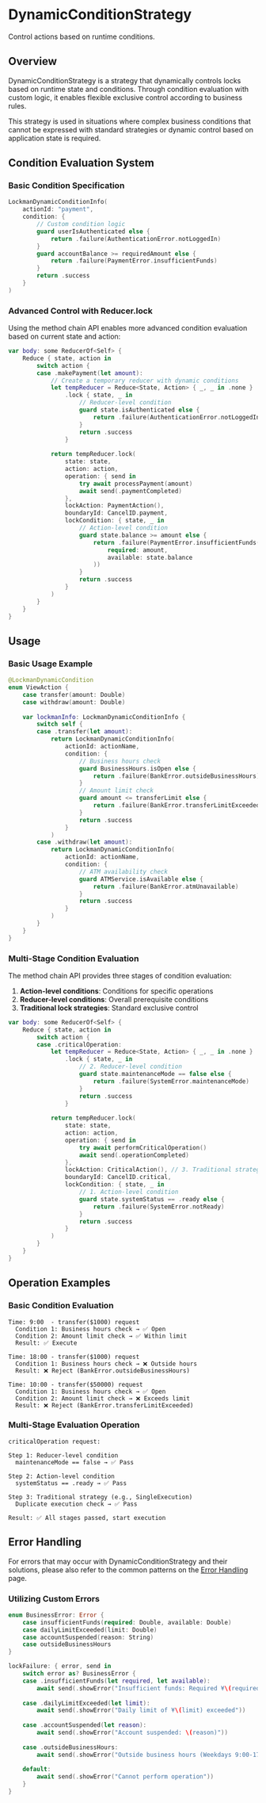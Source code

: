# DynamicConditionStrategy

Control actions based on runtime conditions.

## Overview

DynamicConditionStrategy is a strategy that dynamically controls locks based on runtime state and conditions. Through condition evaluation with custom logic, it enables flexible exclusive control according to business rules.

This strategy is used in situations where complex business conditions that cannot be expressed with standard strategies or dynamic control based on application state is required.

## Condition Evaluation System

### Basic Condition Specification

```swift
LockmanDynamicConditionInfo(
    actionId: "payment",
    condition: {
        // Custom condition logic
        guard userIsAuthenticated else {
            return .failure(AuthenticationError.notLoggedIn)
        }
        guard accountBalance >= requiredAmount else {
            return .failure(PaymentError.insufficientFunds)
        }
        return .success
    }
)
```

### Advanced Control with Reducer.lock

Using the method chain API enables more advanced condition evaluation based on current state and action:

```swift
var body: some ReducerOf<Self> {
    Reduce { state, action in
        switch action {
        case .makePayment(let amount):
            // Create a temporary reducer with dynamic conditions
            let tempReducer = Reduce<State, Action> { _, _ in .none }
                .lock { state, _ in
                    // Reducer-level condition
                    guard state.isAuthenticated else {
                        return .failure(AuthenticationError.notLoggedIn)
                    }
                    return .success
                }
            
            return tempReducer.lock(
                state: state,
                action: action,
                operation: { send in
                    try await processPayment(amount)
                    await send(.paymentCompleted)
                },
                lockAction: PaymentAction(),
                boundaryId: CancelID.payment,
                lockCondition: { state, _ in
                    // Action-level condition
                    guard state.balance >= amount else {
                        return .failure(PaymentError.insufficientFunds(
                            required: amount,
                            available: state.balance
                        ))
                    }
                    return .success
                }
            )
        }
    }
}
```

## Usage

### Basic Usage Example

```swift
@LockmanDynamicCondition
enum ViewAction {
    case transfer(amount: Double)
    case withdraw(amount: Double)
    
    var lockmanInfo: LockmanDynamicConditionInfo {
        switch self {
        case .transfer(let amount):
            return LockmanDynamicConditionInfo(
                actionId: actionName,
                condition: {
                    // Business hours check
                    guard BusinessHours.isOpen else {
                        return .failure(BankError.outsideBusinessHours)
                    }
                    // Amount limit check
                    guard amount <= transferLimit else {
                        return .failure(BankError.transferLimitExceeded)
                    }
                    return .success
                }
            )
        case .withdraw(let amount):
            return LockmanDynamicConditionInfo(
                actionId: actionName,
                condition: {
                    // ATM availability check
                    guard ATMService.isAvailable else {
                        return .failure(BankError.atmUnavailable)
                    }
                    return .success
                }
            )
        }
    }
}
```

### Multi-Stage Condition Evaluation

The method chain API provides three stages of condition evaluation:

1. **Action-level conditions**: Conditions for specific operations
2. **Reducer-level conditions**: Overall prerequisite conditions
3. **Traditional lock strategies**: Standard exclusive control

```swift
var body: some ReducerOf<Self> {
    Reduce { state, action in
        switch action {
        case .criticalOperation:
            let tempReducer = Reduce<State, Action> { _, _ in .none }
                .lock { state, _ in
                    // 2. Reducer-level condition
                    guard state.maintenanceMode == false else {
                        return .failure(SystemError.maintenanceMode)
                    }
                    return .success
                }
            
            return tempReducer.lock(
                state: state,
                action: action,
                operation: { send in
                    try await performCriticalOperation()
                    await send(.operationCompleted)
                },
                lockAction: CriticalAction(), // 3. Traditional strategy (SingleExecution, etc.)
                boundaryId: CancelID.critical,
                lockCondition: { state, _ in
                    // 1. Action-level condition
                    guard state.systemStatus == .ready else {
                        return .failure(SystemError.notReady)
                    }
                    return .success
                }
            )
        }
    }
}
```

## Operation Examples

### Basic Condition Evaluation

```
Time: 9:00  - transfer($1000) request
  Condition 1: Business hours check → ✅ Open
  Condition 2: Amount limit check → ✅ Within limit
  Result: ✅ Execute

Time: 18:00 - transfer($1000) request  
  Condition 1: Business hours check → ❌ Outside hours
  Result: ❌ Reject (BankError.outsideBusinessHours)

Time: 10:00 - transfer($50000) request
  Condition 1: Business hours check → ✅ Open
  Condition 2: Amount limit check → ❌ Exceeds limit
  Result: ❌ Reject (BankError.transferLimitExceeded)
```

### Multi-Stage Evaluation Operation

```
criticalOperation request:

Step 1: Reducer-level condition
  maintenanceMode == false → ✅ Pass

Step 2: Action-level condition  
  systemStatus == .ready → ✅ Pass

Step 3: Traditional strategy (e.g., SingleExecution)
  Duplicate execution check → ✅ Pass

Result: ✅ All stages passed, start execution
```

## Error Handling

For errors that may occur with DynamicConditionStrategy and their solutions, please also refer to the common patterns on the [Error Handling](<doc:ErrorHandling>) page.

### Utilizing Custom Errors

```swift
enum BusinessError: Error {
    case insufficientFunds(required: Double, available: Double)
    case dailyLimitExceeded(limit: Double)
    case accountSuspended(reason: String)
    case outsideBusinessHours
}

lockFailure: { error, send in
    switch error as? BusinessError {
    case .insufficientFunds(let required, let available):
        await send(.showError("Insufficient funds: Required ¥\(required), Available ¥\(available)"))
        
    case .dailyLimitExceeded(let limit):
        await send(.showError("Daily limit of ¥\(limit) exceeded"))
        
    case .accountSuspended(let reason):
        await send(.showError("Account suspended: \(reason)"))
        
    case .outsideBusinessHours:
        await send(.showError("Outside business hours (Weekdays 9:00-17:00)"))
        
    default:
        await send(.showError("Cannot perform operation"))
    }
}
```

